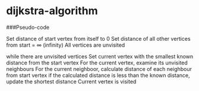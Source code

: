 # dijkstra-algorithm

###Pseudo-code

Set distance of start vertex from itself to 0
Set distance of all other vertices from start = ∞ (infinity)
All vertices are unvisited

while there are unvisited vertices
  Set current vertex with the smallest known distance from the start vertex
  For the current vertex, examine its unvisited neighbours
    For the current neighboor, calculate distance of each neighbour from start vertex
    if the calculated distance is less than the known distance, update the shortest distance
  Current vertex is visited
